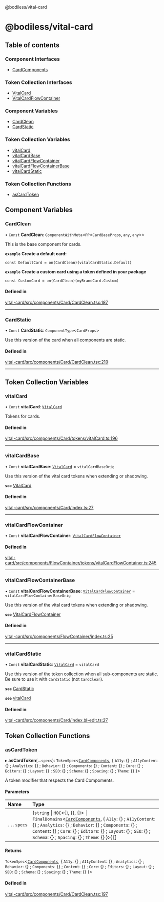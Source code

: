@bodiless/vital-card

# @bodiless/vital-card

## Table of contents

### Component Interfaces

- [CardComponents](interfaces/CardComponents.md)

### Token Collection Interfaces

- [VitalCard](interfaces/VitalCard.md)
- [VitalCardFlowContainer](interfaces/VitalCardFlowContainer.md)

### Component Variables

- [CardClean](README.md#cardclean)
- [CardStatic](README.md#cardstatic)

### Token Collection Variables

- [vitalCard](README.md#vitalcard)
- [vitalCardBase](README.md#vitalcardbase)
- [vitalCardFlowContainer](README.md#vitalcardflowcontainer)
- [vitalCardFlowContainerBase](README.md#vitalcardflowcontainerbase)
- [vitalCardStatic](README.md#vitalcardstatic)

### Token Collection Functions

- [asCardToken](README.md#ascardtoken)

## Component Variables

### CardClean

• `Const` **CardClean**: `ComponentWithMeta`<`PP`<`CardBaseProps`, `any`, `any`\>\>

This is the base component for cards.

**`example`**
**Create a default card:**
```
const DefaultCard = on(CardClean)(vitalCardStatic.Default)
```

**`example`**
**Create a custom card using a token defined in your package**
```
const CustomCard = on(CardClean)(myBrandCard.Custom)
```

#### Defined in

[vital-card/src/components/Card/CardClean.tsx:187](https://github.com/johnsonandjohnson/Bodiless-JS/blob/9dbde5975/packages/vital-card/src/components/Card/CardClean.tsx#L187)

___

### CardStatic

• `Const` **CardStatic**: `ComponentType`<`CardProps`\>

Use this version of the card when all components are static.

#### Defined in

[vital-card/src/components/Card/CardClean.tsx:210](https://github.com/johnsonandjohnson/Bodiless-JS/blob/9dbde5975/packages/vital-card/src/components/Card/CardClean.tsx#L210)

___

## Token Collection Variables

### vitalCard

• `Const` **vitalCard**: [`VitalCard`](interfaces/VitalCard.md)

Tokens for cards.

#### Defined in

[vital-card/src/components/Card/tokens/vitalCard.ts:196](https://github.com/johnsonandjohnson/Bodiless-JS/blob/9dbde5975/packages/vital-card/src/components/Card/tokens/vitalCard.ts#L196)

___

### vitalCardBase

• `Const` **vitalCardBase**: [`VitalCard`](interfaces/VitalCard.md) = `vitalCardBaseOrig`

Use this version of the vital card tokens when extending or shadowing.

**`see`** [VitalCard](interfaces/VitalCard.md)

#### Defined in

[vital-card/src/components/Card/index.ts:27](https://github.com/johnsonandjohnson/Bodiless-JS/blob/9dbde5975/packages/vital-card/src/components/Card/index.ts#L27)

___

### vitalCardFlowContainer

• `Const` **vitalCardFlowContainer**: [`VitalCardFlowContainer`](interfaces/VitalCardFlowContainer.md)

#### Defined in

[vital-card/src/components/FlowContainer/tokens/vitalCardFlowContainer.ts:245](https://github.com/johnsonandjohnson/Bodiless-JS/blob/9dbde5975/packages/vital-card/src/components/FlowContainer/tokens/vitalCardFlowContainer.ts#L245)

___

### vitalCardFlowContainerBase

• `Const` **vitalCardFlowContainerBase**: [`VitalCardFlowContainer`](interfaces/VitalCardFlowContainer.md) = `vitalCardFlowContainerBaseOrig`

Use this version of the vital card tokens when extending or shadowing.

**`see`** [VitalCardFlowContainer](interfaces/VitalCardFlowContainer.md)

#### Defined in

[vital-card/src/components/FlowContainer/index.ts:25](https://github.com/johnsonandjohnson/Bodiless-JS/blob/9dbde5975/packages/vital-card/src/components/FlowContainer/index.ts#L25)

___

### vitalCardStatic

• `Const` **vitalCardStatic**: [`VitalCard`](interfaces/VitalCard.md) = `vitalCard`

Use this version of the token collection when all sub-components are static.
Be sure to use it with `CardStatic` (not `CardClean`).

**`see`** [CardStatic](README.md#cardstatic)

**`see`** [vitalCard](README.md#vitalcard)

#### Defined in

[vital-card/src/components/Card/index.bl-edit.ts:27](https://github.com/johnsonandjohnson/Bodiless-JS/blob/9dbde5975/packages/vital-card/src/components/Card/index.bl-edit.ts#L27)

## Token Collection Functions

### asCardToken

▸ **asCardToken**(...`specs`): `TokenSpec`<[`CardComponents`](interfaces/CardComponents.md), { `A11y`: {} ; `A11yContent`: {} ; `Analytics`: {} ; `Behavior`: {} ; `Components`: {} ; `Content`: {} ; `Core`: {} ; `Editors`: {} ; `Layout`: {} ; `SEO`: {} ; `Schema`: {} ; `Spacing`: {} ; `Theme`: {}  }\>

A token modifier that respects the Card Compoments.

#### Parameters

| Name | Type |
| :------ | :------ |
| `...specs` | (`string` \| `HOC`<{}, {}, {}\> \| `FinalDomains`<[`CardComponents`](interfaces/CardComponents.md), { `A11y`: {} ; `A11yContent`: {} ; `Analytics`: {} ; `Behavior`: {} ; `Components`: {} ; `Content`: {} ; `Core`: {} ; `Editors`: {} ; `Layout`: {} ; `SEO`: {} ; `Schema`: {} ; `Spacing`: {} ; `Theme`: {}  }\>)[] |

#### Returns

`TokenSpec`<[`CardComponents`](interfaces/CardComponents.md), { `A11y`: {} ; `A11yContent`: {} ; `Analytics`: {} ; `Behavior`: {} ; `Components`: {} ; `Content`: {} ; `Core`: {} ; `Editors`: {} ; `Layout`: {} ; `SEO`: {} ; `Schema`: {} ; `Spacing`: {} ; `Theme`: {}  }\>

#### Defined in

[vital-card/src/components/Card/CardClean.tsx:197](https://github.com/johnsonandjohnson/Bodiless-JS/blob/9dbde5975/packages/vital-card/src/components/Card/CardClean.tsx#L197)
